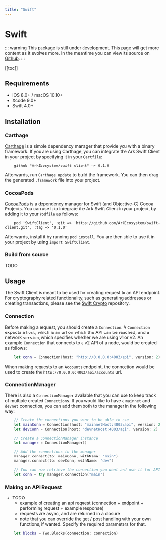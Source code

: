 ```yaml
---
title: "Swift"
---
```


# Swift

::: warning
This package is still under development. This page will get more content as it evolves more. In the meantime you can view its source on [Github](https://github.com/ArkEcosystem/swift-client/).
:::

[[toc]]

## Requirements

* iOS 8.0+ / macOS 10.10+
* Xcode 9.0+
* Swift 4.0+

## Installation

### Carthage

[Carthage](https://github.com/Carthage/Carthage) is a simple dependency manager that provide you with a binary framework.
If you are using Carthage, you can integrate the Ark Swift Client in your project by specifying it in your `Cartfile`:

```
	github "ArkEcosystem/swift-client" ~> 0.1.0
``` 

Afterwards, run `Carthage update` to build the framework.
You can then drag the generated `.framework` file into your project.

### CocoaPods

[CocoaPods](https://cocoapods.org) is a dependency manager for Swift (and Objective-C) Cocoa Projects.
You can use it to integrate the Ark Swift Client in your project, by adding it to your `Podfile` as follows:

```
	pod 'SwiftClient', :git => 'https://github.com/ArkEcosystem/swift-client.git', :tag => '0.1.0'
```

Afterwards, install it by running `pod install`.
You are then able to use it in your project by using `import SwiftClient`.

### Build from source

TODO

## Usage

The Swift Client is meant to be used for creating request to an API endpoint.
For cryptography related functionality, such as generating addresses or creating transactions, please see the [Swift Crypto](https://github.com/ArkEcosystem/swift-crypto) repository.

### Connection

Before making a request, you should create a `Connection`.
A `Connection` expects a `host`, which is an url on which the API can be reached, and a network `version`, which specifies whether we are using v1 or v2.
An example `Connection` that connects to a v2 API of a node, would be created as follows:

```swift
	let conn = Connection(host: "http://0.0.0.0:4003/api", version: 2) // Mind the '/api' after the url
```

When making requests to an `Accounts` endpoint, the connection would be used to create the `http://0.0.0.0:4003/api/accounts` url.

### ConnectionManager

There is also a `ConnectionManager` available that you can use to keep track of multiple created `Connection`s.
If you would like to have a `mainnet` and `devnet` connection, you can add them both to the manager in the following way:

```swift
	// Create the connections you want to be able to use
	let mainConn = Connection(host: "mainnetHost:4003/api", version: 2)
    let devConn = Connection(host: "devnetHost:4003/api", version: 2)

    // Create a ConnectionManager instance
    let manager = ConnectionManager()

    // Add the connections to the manager
    manager.connect(to: mainConn, withName: "main")
	manager.connect(to: devConn, withName: "dev")

	// You can now retrieve the connection you want and use it for API requests
	let conn = try manager.connection("main")
```

### Making an API Request

* TODO
	* example of creating an api request (connection + endpoint + performing request + example response)
	* requests are async, and are returned in a closure
	* note that you can override the get / post handling with your own functions, if wanted. Specify the required parameters for that.

```swift
	let blocks = Two.Blocks(connection: connection)
```
